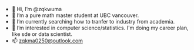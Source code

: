- 👋 Hi, I’m @zqkwuma
- 👀 I’m a pure math master student at UBC vancouver.  
- 🌱 I’m currently searching how to tranfer to industry from academia.
- 💞️ I’m interested in computer science/statistics. I'm doing my career plan, like sde or data scientist. 
- 📫 zqkma0250@outlook.com

<!---
zqkwuma/zqkwuma is a ✨ special ✨ repository because its `README.md` (this file) appears on your GitHub profile.
You can click the Preview link to take a look at your changes.
--->
